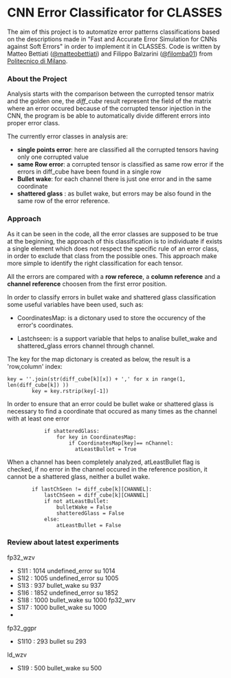 # CNN Error Classificator for CLASSES
The aim of this project is to automatize error patterns classifications based on the descriptions made in "Fast and Accurate Error Simulation for CNNs against Soft Errors" in order to implement it in CLASSES.
Code is written by Matteo Bettiati ([@matteobettiati](https://github.com/matteobettiati)) and Filippo Balzarini ([@filomba01](https://github.com/filomba01)) from [Politecnico di Milano](https://polimi.it).

### About the Project
Analysis starts with the comparison between the curropted tensor matrix and the golden one, the _diff\_cube_ result represent the field of the matrix where an error occured because of the corrupted tensor injection in the CNN, the program is be able to automatically divide different errors into proper error class.

The currently error classes in analysis are:
* **single points error**: here are classified all the corrupted tensors having only one corrupted value
* **same Row error**: a corrupted tensor is classified as same row error if the errors in diff_cube have been found in a single row
* **Bullet wake**: for each channel there is just one error and in the same coordinate
* **shattered glass** : as bullet wake, but errors may be also found in the same row of the error reference.

### Approach
As it can be seen in the code, all the error classes are supposed to be true at the beginning, the approach of this classification is to individuate if exists a single element which does not respect the specific rule of an error class, in order to exclude that class from the possible ones.
This approach make more simple to identify the right classification for each tensor.

All the errors are compared with a **row referece**, a **column reference** and a **channel reference** choosen from the first error position.

In order to classify errors in bullet wake and shattered glass classification some useful variables have been used, such as:
* CoordinatesMap: is a dictonary used to store the occurency of the error's coordinates. 

* Lastchseen: is a support variable that helps to analise bullet_wake and shattered_glass errors channel through channel.  


The key for the map dictonary is created as below, the result is a 'row,column' index:

    key = ''.join(str(diff_cube[k][x]) + ',' for x in range(1, len(diff_cube[k]) ))
            key = key.rstrip(key[-1])

In order to ensure that an error could be bullet wake or shattered glass is necessary to find a coordinate that occured as many times as the channel with at least one error
    
                if shatteredGlass:
                    for key in CoordinatesMap:
                        if CoordinatesMap[key]== nChannel:
                          atLeastBullet = True

When a channel has been completely analyzed, atLeastBullet flag is checked, if no error in the channel occured in the reference position, it cannot be a shattered glass, neither a bullet wake.
    
            if lastChSeen != diff_cube[k][CHANNEL]:
                lastChSeen = diff_cube[k][CHANNEL]
                if not atLeastBullet:
                    bulletWake = False
                    shatteredGlass = False
                else:
                    atLeastBullet = False


### Review about latest experiments
fp32_wzv
* S1I1 : 1014 undefined_error su 1014
* S1I2 : 1005 undefined_error su 1005
* S1I3 : 937 bullet_wake su 937
* S1I6 : 1852 undefined_error su 1852 
* S1I8 : 1000 bullet_wake su 1000
fp32_wrv
* S1I7 : 1000 bullet_wake su 1000
* 
fp32_ggpr
* S1I10 : 293 bullet su 293

ld_wzv
* S1I9 : 500 bullet_wake su 500
